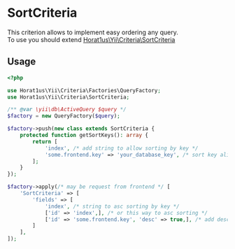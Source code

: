 # SortCriteria
This criterion allows to implement easy ordering any query.  
To use you should extend [Horat1us\Yii\Criteria\SortCriteria](../src/SortCriteria.php)

## Usage
```php
<?php

use Horat1us\Yii\Criteria\Factories\QueryFactory;
use Horat1us\Yii\Criteria\SortCriteria;

/** @var \yii\db\ActiveQuery $query */
$factory = new QueryFactory($query);

$factory->push(new class extends SortCriteria {
    protected function getSortKeys(): array {
        return [
            'index', /* add string to allow sorting by key */
            'some.frontend.key' => 'your_database_key', /* sort key aliasing */    
        ];
    } 
});

$factory->apply(/* may be request from frontend */ [
    'SortCriteria' => [
        'fields' => [
            'index', /* string to asc sorting by key */
            ['id' => 'index',], /* or this way to asc sorting */
            ['id' => 'some.frontend.key', 'desc' => true,], /* add desc key for desc sorting */
        ]
    ],
]);

```

